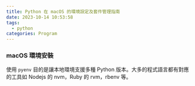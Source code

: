 ```yaml
---
title: Python 在 macOS 的環境設定及套件管理指南
date: 2023-10-14 10:53:58
tags:
  - python
categories: Program
---
```


### macOS 環境安裝

使用 `pyenv` 目的是讓本地環境支援多種 Python 版本。大多的程式語言都有對應的工具如 Nodejs 的 nvm，Ruby 的 rvm，rbenv 等。

<!-- more --

```sh 
# ⭐️ 1. 安裝 Homebrew 
$ /bin/bash -c "$(curl -fsSL https://raw.githubusercontent.com/Homebrew/install/HEAD/install.sh)"

# 因版本會持續更新建議直接上官網查閱教學 https://brew.sh/

# ⭐️ 2. 安裝 pyenv
$ brew install pyenv

# ⭐️ 3. 配置 shell，
# 在你的 ~/.zshrc 或 ~/.bash_profile 中加入以下內容
# export PATH="$HOME/.pyenv/bin:$PATH"
# eval "$(pyenv init --path)"
# 具體可以參考 brew 安裝過程中的提示訊息
$ echo 'eval "$(pyenv init -)"' >> ~/.zshrc
$ source ~/.zshrc

# ⭐️ 4. 安裝 Python
$ pyenv install 3.11.4

# ⭐️ 5. pyenv 基礎
# 查詢可安裝版本
$ pyenv install -l

# 查看已安裝版本
$ pyenv versions

# 設定版本
$ pyenv global 3.11.4 # 設定全域環境版本
$ pyenv local <version>  # 在當前目錄創建一個.python-version，以後進入這個目錄自動切換爲該版本
$ pyenv rehash # 當你認為 shims 可能已經過時或不再反映當前的 Python 環境時，就應該運行

# ⭐️ 6. Python 基礎指令
# 在指令介面執行
$ python -c "import sys; print(sys.argv);"
# 使用模組；例如 啟動簡易伺服器
$ python -m http.server
```

### Python 虛擬環境

開發 Python 應用程式的時候經常會面臨：

- 相依套件衝突：兩個專案對於同一個套件需要不同版本
- 系統問題：直接在安裝在系統環境導致影響系統工具

為了解決這個問題 Python 引入了虛擬環境作為解決方案。其實就是一個隔離環境有自己獨立的套件。

#### venv

Python 3.3 之後內建了 `venv` 模組。

```sh
# 建立虛擬環境
$ python -m venv myenv
# 啟動
$ source myenv/bin/activate
# 等於
$ . myenv/bin/activate
```

#### .venv

`.venv` 是虛擬環境的命名慣例，通常會在專案目錄下建立。當你在一個專案目錄中看到 `.venv`，你可以預期這是該專案使用的虛擬環境。通常用來存放虛擬環境的所有相關文件。

也就是常見的您到專案下會先啟用該環境

```sh
$ cd your_project
$ . .venv/bin/activate
```



### Python 專案的套件管理

如果您是從其他程式語言環境進入 Python 的開發者您可以能會很困惑，這個段落希望可以釐清這些工具的關係。

從 Python `2.7.9`，`3.4` 開始，預設 Python 提供了 `pip` 套件管理工具。

Python 3.3 開始，標準庫內建了 `venv` 模組通過結合 `pip` 和 `venv`，Python 開發者可以靈活地控制和管理套件依賴和環境。

#### pip

`pip` 是 Python 的套件管理器，用於安裝和管理Python套件，它從 PyPI (Python Package Index) 下載套件。

```sh
# 安裝套件
$ pip install package-name
# 移除
$ pip uninstall package-name
# 列出
$ pip list
# 為了重現專案的環境，你可以使用 pip freeze 來紀錄目前所有的套件和它們的版本
$ pip freeze > requirements.txt
# 使用 requirements.txt 安裝套件:
$ pip install -r requirements.txt
```

但在實務上，`pip freeze` 有一些缺點，如它會列出所有套件，包括不直接依賴的套件，這可能會造成版本衝突或其他問題。
還有開發者安裝後卻忘記紀錄都是問題。

因此，人們開始選擇使用如 `pipenv` 或 `poetry` 這些工具。時至 2023/10 目前社群越來越多人採用 `poetry`

#### [poetry](https://python-poetry.org/)

```sh
# 安裝
# https://python-poetry.org/docs/
$ curl -sSL https://install.python-poetry.org | python -

# 建立新專案
$ poetry new demo

# poetry 使用 pyproject.toml 和 poetry.lock 文件來管理套件依賴
poetry-demo
├── pyproject.toml 全部相關設定，相依紀錄在這
├── README.md
├── poetry_demo
│   └── __init__.py
└── tests
    └── __init__.py
    
# 已建立專案使用
$ cd pre-existing-project
$ poetry init

# 安裝套件
$ poetry add package-name

# 移除
$ poetry remove package-name

```

> poetry 使用 pyproject.toml 和 poetry.lock 文件來管理套件依賴

- `pip` 是基礎的套件管理工具，但在大型專案中可能會遇到一些依賴問題。
- `pipenv` 和 `poetry` 提供了更進階的依賴和專案管理，解決了許多 `pip` 的問題並提供了更多功能。